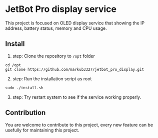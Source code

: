 # JetBot Pro display service

This project is focused on OLED display service that showing the IP address, battery status, memory and CPU usage. 

## Install

1. step: Clone the repository to `/opt` folder
```shell
cd /opt
git clone https://github.com/markub3327/jetbot_pro_display.git
```

2. step: Run the installation script as root
```shell
sudo ./install.sh
```

3. step: Try restart system to see if the service working properly.

## Contribution

You are welcome to contribute to this project, every new feature can be usefully for maintaining this project.
